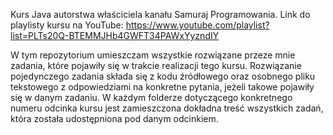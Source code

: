 Kurs Java autorstwa właściciela kanału Samuraj Programowania.
Link do playlisty kursu na YouTube: https://www.youtube.com/playlist?list=PLTs20Q-BTEMMJHb4GWFT34PAWxYyzndIY

W tym repozytorium umieszczam wszystkie rozwiązane przeze mnie zadania, które pojawiły się w trakcie realizacji tego kursu.
Rozwiązanie pojedynczego zadania składa się z kodu źródłowego oraz osobnego pliku tekstowego z odpowiedziami na konkretne pytania, 
jeżeli takowe pojawiły się w danym zadaniu.
W każdym folderze dotyczącego konkretnego numeru odcinka kursu jest zamieszczona dokładna treść wszystkich zadań, która została 
udostępniona pod danym odcinkiem.
